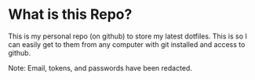 # What is this Repo?

This is my personal repo (on github) to store my latest dotfiles. This is so I
can easily get to them from any computer with git installed and access to
github.

Note: Email, tokens, and passwords have been redacted.
